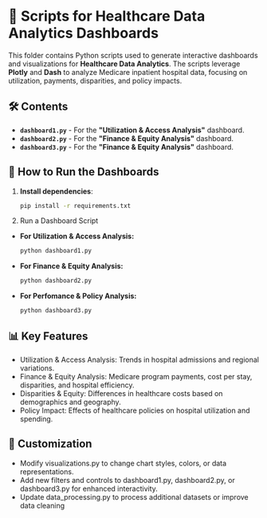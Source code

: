 # 📜 Scripts for Healthcare Data Analytics Dashboards  

This folder contains Python scripts used to generate interactive dashboards and visualizations for **Healthcare Data Analytics**. The scripts leverage **Plotly** and **Dash** to analyze Medicare inpatient hospital data, focusing on utilization, payments, disparities, and policy impacts.  

## 🛠️ Contents  

- **`dashboard1.py`** - For the **"Utilization & Access Analysis"** dashboard.  
- **`dashboard2.py`** - For the **"Finance & Equity Analysis"** dashboard.  
- **`dashboard3.py`** - For the **"Finance & Equity Analysis"** dashboard.  

## 🚀 How to Run the Dashboards  

1. **Install dependencies**:  
   ```bash
   pip install -r requirements.txt

2. Run a Dashboard Script  

- **For Utilization & Access Analysis:**  
  ```bash
  python dashboard1.py

- **For Finance & Equity Analysis:**
  ```bash
  python dashboard2.py

- **For Perfomance & Policy Analysis:**
  ```bash
  python dashboard3.py

## 📊 Key Features
- Utilization & Access Analysis: Trends in hospital admissions and regional variations.
- Finance & Equity Analysis: Medicare program payments, cost per stay, disparities, and hospital efficiency.
- Disparities & Equity: Differences in healthcare costs based on demographics and geography.
- Policy Impact: Effects of healthcare policies on hospital utilization and spending.

## 🔧 Customization
- Modify visualizations.py to change chart styles, colors, or data representations.
- Add new filters and controls to dashboard1.py, dashboard2.py, or dashboard3.py for enhanced interactivity.
- Update data_processing.py to process additional datasets or improve data cleaning
